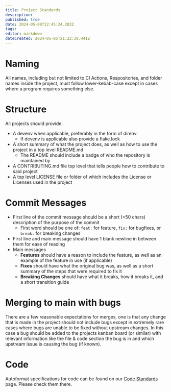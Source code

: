 ```yaml
---
title: Project Standards
description: 
published: true
date: 2024-05-08T22:45:24.283Z
tags: 
editor: markdown
dateCreated: 2024-05-05T21:22:30.441Z
---
```


# Naming
All names, including but not limited to CI Actions, Respositories, and folder names inside the project, must follow lower-kebab-case except in cases where a program requires something else.

# Structure
All projects should provide:
- A devenv when applicable, preferably in the form of direnv.
	- If devenv is applicable also provide a flake.lock
- A short summary of what the project does, as well as how to use the project in a top level README.​md
	- The README should include a badge of who the repository is maintained by
- A CONTRIBUTING.​md file top level that tells people how to contribute to said project
- A top level LICENSE file or folder of which includes the License or Licenses used in the project

# Commit Messages
- First line of the commit message should be a short (<50 chars) description of the purpose of the commit
	- First word should be one of: `feat:` for feature, `fix:` for bugfixes, or `break:` for breaking changes
- First line and main message should have 1 blank newline in between them for ease of reading
- Main messages
	- **Features** should have a reason to include the feature, as well as an example of the feature in use (if applicable)
  - **Fixes** should have what the original bug was, as well as a short summary of the steps that were required to fix it
  - **Breaking Changes** should have what it breaks, how it breaks it, and a short transition guide

# Merging to main with bugs
There are a few reasonable expectations for merges, one is that any change that is made in the project should not include bugs except in extremely rare cases where bugs are unable to be fixed without upstream changes. In this case a bug should be added to the projects kanban board (or similar) with relevant information like the file & code section the bug is in and which upstream issue is causing the bug (if known).

# Code
Autoformat specifications for code can be found on our [Code Standards](https://wiki.auxolotl.org/contributing/formatting/code) page. Please check them there.